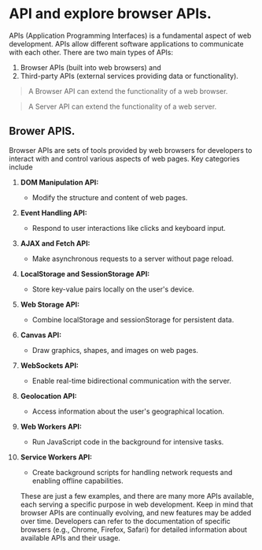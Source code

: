 # API and explore browser APIs. 

APIs (Application Programming Interfaces) is a fundamental aspect of web development. APIs allow different software applications to communicate with each other.
 There are two main types of APIs: 
 1. Browser APIs (built into web browsers) and 
 2. Third-party APIs (external services providing data or functionality).

 > A Browser API can extend the functionality of a web browser.

> A Server API can extend the functionality of a web server.


## Brower APIS.

Browser APIs are sets of tools provided by web browsers for developers to interact with and control various aspects of web pages. Key categories include

1. **DOM Manipulation API:**
   - Modify the structure and content of web pages.

2. **Event Handling API:**
   - Respond to user interactions like clicks and keyboard input.

3. **AJAX and Fetch API:**
   - Make asynchronous requests to a server without page reload.

4. **LocalStorage and SessionStorage API:**
   - Store key-value pairs locally on the user's device.

5. **Web Storage API:**
   - Combine localStorage and sessionStorage for persistent data.

6. **Canvas API:**
   - Draw graphics, shapes, and images on web pages.

7. **WebSockets API:**
   - Enable real-time bidirectional communication with the server.

8. **Geolocation API:**
   - Access information about the user's geographical location.

9. **Web Workers API:**
   - Run JavaScript code in the background for intensive tasks.

10. **Service Workers API:**
    - Create background scripts for handling network requests and enabling offline capabilities.

    These are just a few examples, and there are many more APIs available, each serving a specific purpose in web development. Keep in mind that browser APIs are continually evolving, and new features may be added over time. Developers can refer to the documentation of specific browsers (e.g., Chrome, Firefox, Safari) for detailed information about available APIs and their usage.